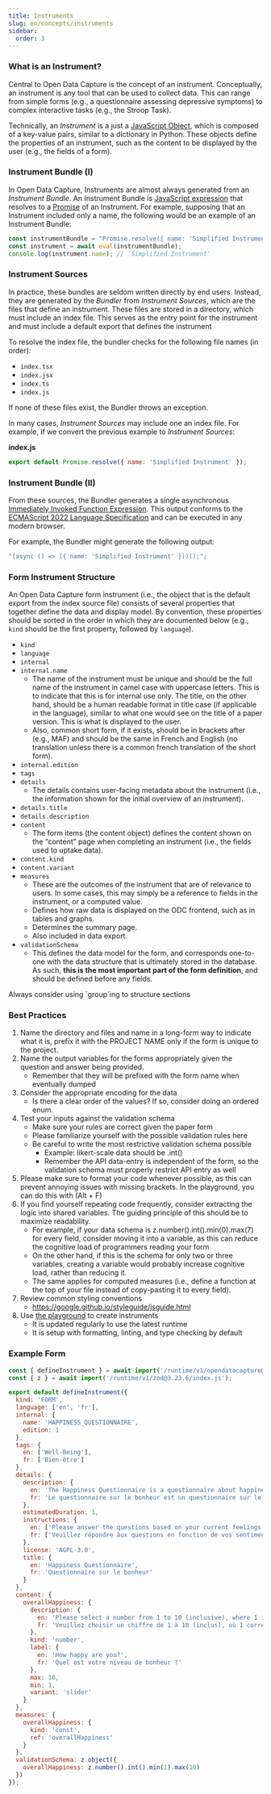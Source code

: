 ```yaml
---
title: Instruments
slug: en/concepts/instruments
sidebar:
  order: 3
---
```


### What is an Instrument?

Central to Open Data Capture is the concept of an instrument. Conceptually, an instrument is any tool that can be used to collect data. This can range from simple forms (e.g., a questionnaire assessing depressive symptoms) to complex interactive tasks (e.g., the Stroop Task).

Technically, an _Instrument_ is a just a [JavaScript Object](https://developer.mozilla.org/en-US/docs/Web/JavaScript/Reference/Global_Objects/Object), which is composed of a key-value pairs, similar to a dictionary in Python. These objects define the properties of an instrument, such as the content to be displayed by the user (e.g., the fields of a form).

### Instrument Bundle (I)

In Open Data Capture, Instruments are almost always generated from an _Instrument Bundle_. An Instrument Bundle is [JavaScript expression](https://developer.mozilla.org/en-US/docs/Web/JavaScript/Guide/Expressions_and_Operators) that resolves to a [Promise](https://developer.mozilla.org/en-US/docs/Web/J) of an Instrument. For example, supposing that an Instrument included only a name, the following would be an example of an Instrument Bundle:

```javascript
const instrumentBundle = "Promise.resolve({ name: 'Simplified Instrument' });";
const instrument = await eval(instrumentBundle);
console.log(instrument.name); // 'Simplified Instrument'
```

### Instrument Sources

In practice, these bundles are seldom written directly by end users. Instead, they are generated by the _Bundler_ from _Instrument Sources_, which are the files that define an instrument. These files are stored in a directory, which must include an index file. This serves as the entry point for the instrument and must include a default export that defines the instrument

To resolve the index file, the bundler checks for the following file names (in order):

- `index.tsx`
- `index.jsx`
- `index.ts`
- `index.js`

If none of these files exist, the Bundler throws an exception.

In many cases, _Instrument Sources_ may include one an index file. For example, if we convert the previous example to _Instrument Sources_:

**index.js**

```javascript
export default Promise.resolve({ name: 'Simplified Instrument' });
```

### Instrument Bundle (II)

From these sources, the Bundler generates a single asynchronous [Immediately Invoked Function Expression](https://developer.mozilla.org/en-US/docs/Glossary/IIFE). This output conforms to the [ECMAScript 2022 Language Specification](https://262.ecma-international.org/13.0/) and can be executed in any modern browser.

For example, the Bundler might generate the following output:

```javascript
"(async () => ({ name: 'Simplified Instrument' }))();";
```

### Form Instrument Structure

An Open Data Capture form instrument (i.e., the object that is the default export from the index source file) consists of several properties that together define the data and display model. By convention, these properties should be sorted in the order in which they are documented below (e.g., `kind` should be the first property, followed by `language`).

- `kind`
- `language`
- `internal`
- `internal.name`
  - The name of the instrument must be unique and should be the full name of the instrument in camel case with uppercase letters. This is to indicate that this is for internal use only. The title, on the other hand, should be a human readable format in title case (if applicable in the language), similar to what one would see on the title of a paper version. This is what is displayed to the user.
  - Also, common short form, if it exists, should be in brackets after (e.g., MAF) and should be the same in French and English (no translation unless there is a common french translation of the short form).
- `internal.edition`
- `tags`
- `details`
  - The details contains user-facing metadata about the instrument (i.e., the information shown for the initial overview of an instrument).
- `details.title`
- `details.description`
- `content`
  - The form items (the content object) defines the content shown on the “content” page when completing an instrument (i.e., the fields used to uptake data).
- `content.kind`
- `content.variant`
- `measures`
  - These are the outcomes of the instrument that are of relevance to users. In some cases, this may simply be a reference to fields in the instrument, or a computed value.
  - Defines how raw data is displayed on the ODC frontend, such as in tables and graphs.
  - Determines the summary page.
  - Also included in data export.
- `validationSchema`
  - This defines the data model for the form, and corresponds one-to-one with the data structure that is ultimately stored in the database. As such, **this is the most important part of the form definition**, and should be defined before any fields.

Always consider using \`group\`ing to structure sections

### Best Practices

1. Name the directory and files and name in a long-form way to indicate what it is, prefix it with the PROJECT NAME only if the form is unique to the project.
2. Name the output variables for the forms appropriately given the question and answer being provided.
   - Remember that they will be prefixed with the form name when eventually dumped
3. Consider the appropriate encoding for the data
   - Is there a clear order of the values? If so, consider doing an ordered enum.
4. Test your inputs against the validation schema
   - Make sure your rules are correct given the paper form
   - Please familiarize yourself with the possible validation rules here
   - Be careful to write the most restrictive validation schema possible
     - Example: likert-scale data should be .int()
     - Remember the API data-entry is independent of the form, so the validation schema must properly restrict API entry as well
5. Please make sure to format your code whenever possible, as this can prevent annoying issues with missing brackets. In the playground, you can do this with (Alt + F)
6. If you find yourself repeating code frequently, consider extracting the logic into shared variables. The guiding principle of this should be to maximize readability.
   - For example, if your data schema is z.number().int().min(0).max(7) for every field, consider moving it into a variable, as this can reduce the cognitive load of programmers reading your form
   - On the other hand, if this is the schema for only two or three variables, creating a variable would probably increase cognitive load, rather than reducing it.
   - The same applies for computed measures (i.e., define a function at the top of your file instead of copy-pasting it to every field).
7. Review common styling conventions
   - https://google.github.io/styleguide/jsguide.html
8. Use [the playground](https://playground.opendatacapture.org/) to create instruments
   - It is updated regularly to use the latest runtime
   - It is setup with formatting, linting, and type checking by default

### Example Form

```js
const { defineInstrument } = await import('/runtime/v1/opendatacapture@1.0.0/core.js');
const { z } = await import('/runtime/v1/zod@3.23.6/index.js');

export default defineInstrument({
  kind: 'FORM',
  language: ['en', 'fr'],
  internal: {
    name: 'HAPPINESS_QUESTIONNAIRE',
    edition: 1
  },
  tags: {
    en: ['Well-Being'],
    fr: ['Bien-être']
  },
  details: {
    description: {
      en: 'The Happiness Questionnaire is a questionnaire about happiness.',
      fr: 'Le questionnaire sur le bonheur est un questionnaire sur le bonheur.'
    },
    estimatedDuration: 1,
    instructions: {
      en: ['Please answer the questions based on your current feelings.'],
      fr: ['Veuillez répondre àux questions en fonction de vos sentiments actuels.']
    },
    license: 'AGPL-3.0',
    title: {
      en: 'Happiness Questionnaire',
      fr: 'Questionnaire sur le bonheur'
    }
  },
  content: {
    overallHappiness: {
      description: {
        en: 'Please select a number from 1 to 10 (inclusive), where 1 is very dissatisfied and 10 is very satisfied.',
        fr: 'Veuillez choisir un chiffre de 1 à 10 (inclus), où 1 correspond à très insatisfait et 10 à très satisfait.'
      },
      kind: 'number',
      label: {
        en: 'How happy are you?',
        fr: 'Quel est votre niveau de bonheur ?'
      },
      max: 10,
      min: 1,
      variant: 'slider'
    }
  },
  measures: {
    overallHappiness: {
      kind: 'const',
      ref: 'overallHappiness'
    }
  },
  validationSchema: z.object({
    overallHappiness: z.number().int().min(1).max(10)
  })
});
```
